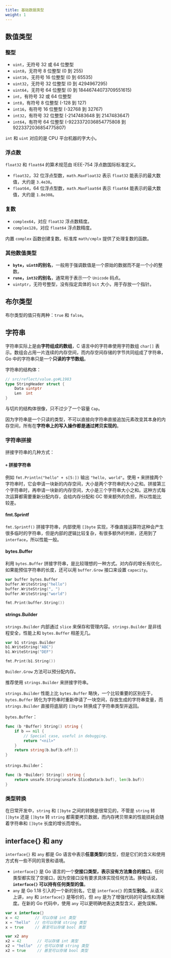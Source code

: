 ```yaml
---
title: 基础数据类型
weight: 1
---
```


## 数值类型

### 整型

- `uint`，无符号 32 或 64 位整型
- `uint8`，无符号 8 位整型 (0 到 255)
- `uint16`，无符号 16 位整型 (0 到 65535)
- `uint32`，无符号 32 位整型 (0 到 4294967295)
- `uint64`，无符号 64 位整型 (0 到 18446744073709551615)
- `int`，有符号 32 或 64 位整型
- `int8`，有符号 8 位整型 (-128 到 127)
- `int16`，有符号 16 位整型 (-32768 到 32767)
- `int32`，有符号 32 位整型 (-2147483648 到 2147483647)
- `int64`，有符号 64 位整型 (-9223372036854775808 到 9223372036854775807)

`int` 和 `uint` 对应的是 CPU 平台机器的字大小。

### 浮点数

`float32` 和 `float64` 的算术规范由 IEEE-754 浮点数国际标准定义。

- `float32`，32 位浮点型数，`math.MaxFloat32` 表示 `float32` 能表示的最大数值，大约是 `3.4e38`。
- `float64`，64 位浮点型数，`math.MaxFloat64` 表示 `float64` 能表示的最大数值，大约是 `1.8e308`。

### 复数

- `complex64`，对应 `float32` 浮点数精度。
- `complex128`，对应 `float64` 浮点数精度。

内置 `complex` 函数创建复数。标准库 `math/cmplx` 提供了处理复数的函数。

### 其他数值类型

- **`byte`，`uint8`的别名**，一般用于强调数值是一个原始的数据而不是一个小的整数。
- **`rune`，`int32`的别名**，通常用于表示一个 `Unicode` 码点。
- `uintptr`，无符号整型，没有指定具体的 `bit` 大小，用于存放一个指针。

## 布尔类型

布尔类型的值只有两种：`true` 和 `false`。

## 字符串

字符串实际上是由**字符组成的数组**，C 语言中的字符串使用字符数组 `char[]` 表示。数组会占用一片连续的内存空间，而内存空间存储的字节共同组成了字符串，Go 中的字符串只是一个**只读的字节数组**。

字符串的结构体：

```go
// src/reflect/value.go#L1983
type StringHeader struct {
	Data uintptr
	Len  int
}
```

与切片的结构体很像，只不过少了一个容量 `Cap`。

因为字符串是一个只读的类型，不可以直接向字符串直接追加元素改变其本身的内存空间，所有在**字符串上的写入操作都是通过拷贝实现的**。

### 字符串拼接

拼接字符串的几种方式：

#### `+` 拼接字符串

例如 `fmt.Println("hello" + s[5:])` 输出 `"hello, world"`。使用 `+` 来拼接两个字符串时，它会申请一块新的内存空间，大小是两个字符串的大小之和。拼接第三个字符串时，再申请一块新的内存空间，大小是三个字符串大小之和。这种方式每次运算都需要重新分配内存，会给内存分配和 GC 带来额外的负担，所以性能比较差。

#### fmt.Sprintf

`fmt.Sprintf()` 拼接字符串，内部使用 `[]byte` 实现，不像直接运算符这种会产生很多临时的字符串，但是内部的逻辑比较复杂，有很多额外的判断，还用到了 `interface`，所以性能一般。

#### bytes.Buffer

利用 `bytes.Buffer` 拼接字符串，是比较理想的一种方式。对内存的增长有优化，如果能预估字符串的长度，还可以用 `buffer.Grow` 接口来设置 `capacity`。

```go
var buffer bytes.Buffer
buffer.WriteString("hello")
buffer.WriteString(", ")
buffer.WriteString("world")

fmt.Print(buffer.String())
```

#### strings.Builder

`strings.Builder` 内部通过 `slice` 来保存和管理内容。`strings.Builder` 是非线程安全，性能上和 `bytes.Buffer` 相差无几。

```go
var b1 strings.Builder
b1.WriteString("ABC")
b1.WriteString("DEF")

fmt.Print(b1.String())
```

`Builder.Grow` 方法可以预分配内存。

推荐使用 `strings.Builder` 来拼接字符串。

`strings.Builder` 性能上比 `bytes.Buffer` 略快，一个比较重要的区别在于，`bytes.Buffer` 转化为字符串时重新申请了一块空间，存放生成的字符串变量，而 `strings.Builder` 直接将底层的 `[]byte` 转换成了字符串类型并返回。

`bytes.Buffer`：

```go
func (b *Buffer) String() string {
	if b == nil {
		// Special case, useful in debugging.
		return "<nil>"
	}
	return string(b.buf[b.off:])
}
```

`strings.Builder`：

```go
func (b *Builder) String() string {
	return unsafe.String(unsafe.SliceData(b.buf), len(b.buf))
}
```

### 类型转换

在日常开发中，`string` 和 `[]byte` 之间的转换是很常见的，不管是 `string` 转 `[]byte` 还是 `[]byte` 转 `string` 都需要拷贝数据，而内存拷贝带来的性能损耗会随着字符串和 `[]byte` 长度的增长而增长。

## interface{} 和 any

`interface{}` 和 `any` 都是 Go 语言中表示**任意类型**的类型，但是它们的含义和使用方式有一些不同的背景和语境。

- `interface{}` 是 Go 语言的一个**空接口类型，表示没有方法集合的接口**。任何类型都实现了空接口，因为空接口没有要求具体实现任何方法。换句话说，**`interface{}` 可以持有任何类型的值**。
- `any` 是 Go 1.18 引入的一个新的别名，它是 `interface{}` 的类型**别名**。从语义上讲，`any` 和 `interface{}` 是等价的，但 `any` 是为了增强代码的可读性和清晰度。在新的 Go 代码中，使用 `any` 可以更明确地表达类型含义，避免误解。

```go
var x interface{}
x = 42       // 可以存储 int 类型
x = "hello"  // 也可以存储 string 类型
x = true     // 甚至可以存储 bool 类型

var x2 any
x2 = 42       // 可以存储 int 类型
x2 = "hello"  // 也可以存储 string 类型
x2 = true     // 甚至可以存储 bool 类型
```

